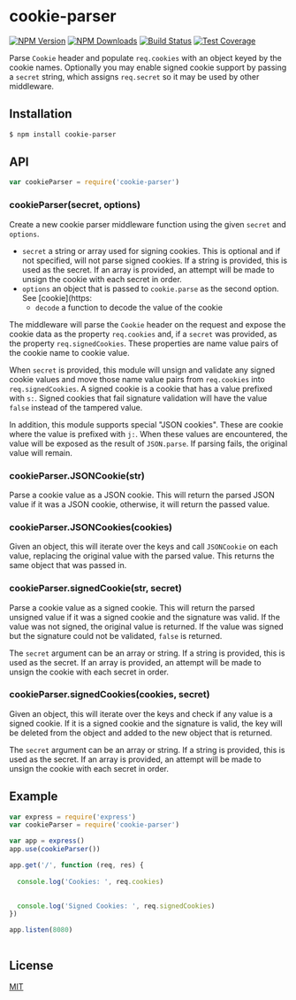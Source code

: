 # cookie-parser

[![NPM Version][npm-version-image]][npm-url]
[![NPM Downloads][npm-downloads-image]][npm-url]
[![Build Status][ci-image]][ci-url]
[![Test Coverage][coveralls-image]][coveralls-url]

Parse `Cookie` header and populate `req.cookies` with an object keyed by the
cookie names. Optionally you may enable signed cookie support by passing a
`secret` string, which assigns `req.secret` so it may be used by other
middleware.

## Installation

```sh
$ npm install cookie-parser
```

## API

```js
var cookieParser = require('cookie-parser')
```

### cookieParser(secret, options)

Create a new cookie parser middleware function using the given `secret` and
`options`.

- `secret` a string or array used for signing cookies. This is optional and if
  not specified, will not parse signed cookies. If a string is provided, this
  is used as the secret. If an array is provided, an attempt will be made to
  unsign the cookie with each secret in order.
- `options` an object that is passed to `cookie.parse` as the second option. See
  [cookie](https:
  - `decode` a function to decode the value of the cookie

The middleware will parse the `Cookie` header on the request and expose the
cookie data as the property `req.cookies` and, if a `secret` was provided, as
the property `req.signedCookies`. These properties are name value pairs of the
cookie name to cookie value.

When `secret` is provided, this module will unsign and validate any signed cookie
values and move those name value pairs from `req.cookies` into `req.signedCookies`.
A signed cookie is a cookie that has a value prefixed with `s:`. Signed cookies
that fail signature validation will have the value `false` instead of the tampered
value.

In addition, this module supports special "JSON cookies". These are cookie where
the value is prefixed with `j:`. When these values are encountered, the value will
be exposed as the result of `JSON.parse`. If parsing fails, the original value will
remain.

### cookieParser.JSONCookie(str)

Parse a cookie value as a JSON cookie. This will return the parsed JSON value
if it was a JSON cookie, otherwise, it will return the passed value.

### cookieParser.JSONCookies(cookies)

Given an object, this will iterate over the keys and call `JSONCookie` on each
value, replacing the original value with the parsed value. This returns the
same object that was passed in.

### cookieParser.signedCookie(str, secret)

Parse a cookie value as a signed cookie. This will return the parsed unsigned
value if it was a signed cookie and the signature was valid. If the value was
not signed, the original value is returned. If the value was signed but the
signature could not be validated, `false` is returned.

The `secret` argument can be an array or string. If a string is provided, this
is used as the secret. If an array is provided, an attempt will be made to
unsign the cookie with each secret in order.

### cookieParser.signedCookies(cookies, secret)

Given an object, this will iterate over the keys and check if any value is a
signed cookie. If it is a signed cookie and the signature is valid, the key
will be deleted from the object and added to the new object that is returned.

The `secret` argument can be an array or string. If a string is provided, this
is used as the secret. If an array is provided, an attempt will be made to
unsign the cookie with each secret in order.

## Example

```js
var express = require('express')
var cookieParser = require('cookie-parser')

var app = express()
app.use(cookieParser())

app.get('/', function (req, res) {
  
  console.log('Cookies: ', req.cookies)

  
  console.log('Signed Cookies: ', req.signedCookies)
})

app.listen(8080)



```

## License

[MIT](LICENSE)

[ci-image]: https:
[ci-url]: https:
[coveralls-image]: https:
[coveralls-url]: https:
[npm-downloads-image]: https:
[npm-url]: https:
[npm-version-image]: https:
